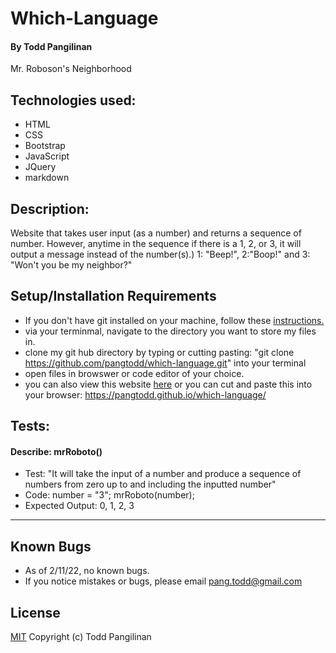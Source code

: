 # Which-Language

#### By Todd Pangilinan

Mr. Roboson's Neighborhood

## Technologies used:

* HTML
* CSS
* Bootstrap
* JavaScript
* JQuery
* markdown

## Description:
 Website that takes user input (as a number) and returns a sequence of number. However, anytime in the sequence if there is a 1, 2, or 3, it will output a message instead of the number(s).) 1: "Beep!", 2:"Boop!" and 3: "Won't you be my neighbor?"


## Setup/Installation Requirements

* If you don't have git installed on your machine, follow these [instructions.](https://www.learnhowtoprogram.com/introduction-to-programming/getting-started-with-intro-to-programming/git-and-github)
* via your terminmal, navigate to the directory you want to store my files in.
* clone my git hub directory by typing or cutting pasting: "git clone https://github.com/pangtodd/which-language.git" into your terminal
* open files in browswer or code editor of your choice.
* you can also view this website [here](https://pangtodd.github.io/which-language/) or you can cut and paste this into your browser: https://pangtodd.github.io/which-language/

## Tests:

#### Describe: mrRoboto()

- Test: "It will take the input of a number and produce a sequence of numbers from zero up to and including the inputted number"
- Code: 
number = "3";
mrRoboto(number);
- Expected Output: 0, 1, 2, 3
---


## Known Bugs

* As of 2/11/22, no known bugs.
* If you notice mistakes or bugs, please email pang.todd@gmail.com

## License

[MIT](https://opensource.org/licenses/MIT)
Copyright (c) Todd Pangilinan 